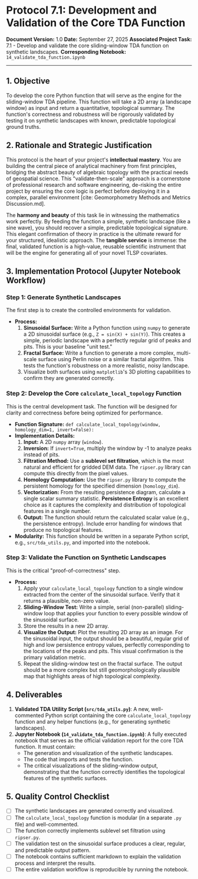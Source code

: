 # Protocol 7.1: Development and Validation of the Core TDA Function

**Document Version:** 1.0
**Date:** September 27, 2025
**Associated Project Task:** 7.1 - Develop and validate the core sliding-window TDA function on synthetic landscapes.
**Corresponding Notebook:** `14_validate_tda_function.ipynb`

---

## 1. Objective

To develop the core Python function that will serve as the engine for the sliding-window TDA pipeline. This function will take a 2D array (a landscape window) as input and return a quantitative, topological summary. The function's correctness and robustness will be rigorously validated by testing it on synthetic landscapes with known, predictable topological ground truths.

## 2. Rationale and Strategic Justification

This protocol is the heart of your project's **intellectual mastery**. You are building the central piece of analytical machinery from first principles, bridging the abstract beauty of algebraic topology with the practical needs of geospatial science. This "validate-then-scale" approach is a cornerstone of professional research and software engineering, de-risking the entire project by ensuring the core logic is perfect before deploying it in a complex, parallel environment [cite: Geomorphometry Methods and Metrics Discussion.md].

The **harmony and beauty** of this task lie in witnessing the mathematics work perfectly. By feeding the function a simple, synthetic landscape (like a sine wave), you should recover a simple, predictable topological signature. This elegant confirmation of theory in practice is the ultimate reward for your structured, idealistic approach. The **tangible service** is immense: the final, validated function is a high-value, reusable scientific instrument that will be the engine for generating all of your novel TLSP covariates.

## 3. Implementation Protocol (Jupyter Notebook Workflow)

### Step 1: Generate Synthetic Landscapes
The first step is to create the controlled environments for validation.

* **Process:**
    1.  **Sinusoidal Surface:** Write a Python function using `numpy` to generate a 2D sinusoidal surface (e.g., `Z = sin(X) + sin(Y)`). This creates a simple, periodic landscape with a perfectly regular grid of peaks and pits. This is your baseline "unit test."
    2.  **Fractal Surface:** Write a function to generate a more complex, multi-scale surface using Perlin noise or a similar fractal algorithm. This tests the function's robustness on a more realistic, noisy landscape.
    3.  Visualize both surfaces using `matplotlib`'s 3D plotting capabilities to confirm they are generated correctly.


### Step 2: Develop the Core `calculate_local_topology` Function
This is the central development task. The function will be designed for clarity and correctness before being optimized for performance.

* **Function Signature:** `def calculate_local_topology(window, homology_dim=1, invert=False):`
* **Implementation Details:**
    1.  **Input:** A 2D `numpy` array (`window`).
    2.  **Inversion:** If `invert=True`, multiply the window by -1 to analyze peaks instead of pits.
    3.  **Filtration Method:** Use a **sublevel set filtration**, which is the most natural and efficient for gridded DEM data. The `ripser.py` library can compute this directly from the pixel values.
    4.  **Homology Computation:** Use the `ripser.py` library to compute the persistent homology for the specified dimension (`homology_dim`).
    5.  **Vectorization:** From the resulting persistence diagram, calculate a single scalar summary statistic. **Persistence Entropy** is an excellent choice as it captures the complexity and distribution of topological features in a single number.
    6.  **Output:** The function should return the calculated scalar value (e.g., the persistence entropy). Include error handling for windows that produce no topological features.
* **Modularity:** This function should be written in a separate Python script, e.g., `src/tda_utils.py`, and imported into the notebook.

### Step 3: Validate the Function on Synthetic Landscapes
This is the critical "proof-of-correctness" step.

* **Process:**
    1.  Apply your `calculate_local_topology` function to a single window extracted from the center of the sinusoidal surface. Verify that it returns a plausible, non-zero value.
    2.  **Sliding-Window Test:** Write a simple, serial (non-parallel) sliding-window loop that applies your function to every possible window of the sinusoidal surface.
    3.  Store the results in a new 2D array.
    4.  **Visualize the Output:** Plot the resulting 2D array as an image. For the sinusoidal input, the output should be a beautiful, regular grid of high and low persistence entropy values, perfectly corresponding to the locations of the peaks and pits. This visual confirmation is the primary validation metric.
    5.  Repeat the sliding-window test on the fractal surface. The output should be a more complex but still geomorphologically plausible map that highlights areas of high topological complexity.



## 4. Deliverables

1.  **Validated TDA Utility Script (`src/tda_utils.py`)**: A new, well-commented Python script containing the core `calculate_local_topology` function and any helper functions (e.g., for generating synthetic landscapes).
2.  **Jupyter Notebook (`14_validate_tda_function.ipynb`)**: A fully executed notebook that serves as the official validation report for the core TDA function. It must contain:
    * The generation and visualization of the synthetic landscapes.
    * The code that imports and tests the function.
    * The critical visualizations of the sliding-window output, demonstrating that the function correctly identifies the topological features of the synthetic surfaces.

## 5. Quality Control Checklist

* [ ] The synthetic landscapes are generated correctly and visualized.
* [ ] The `calculate_local_topology` function is modular (in a separate `.py` file) and well-commented.
* [ ] The function correctly implements sublevel set filtration using `ripser.py`.
* [ ] The validation test on the sinusoidal surface produces a clear, regular, and predictable output pattern.
* [ ] The notebook contains sufficient markdown to explain the validation process and interpret the results.
* [ ] The entire validation workflow is reproducible by running the notebook.